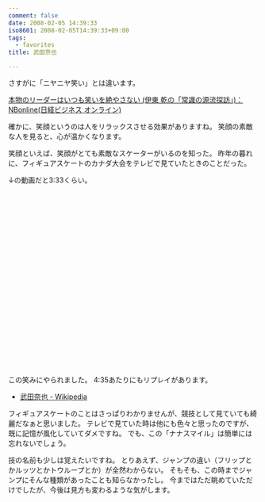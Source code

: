 ```yaml
---
comment: false
date: 2008-02-05 14:39:33
iso8601: 2008-02-05T14:39:33+09:00
tags:
  - favorites
title: 武田奈也

---
```


さすがに「ニヤニヤ笑い」とは違います。

<a title="本物のリーダーはいつも笑いを絶やさない (伊東 乾の「常識の源流探訪」)：NBonline(日経ビジネス オンライン)" href="http://business.nikkeibp.co.jp/article/person/20080125/145439/">本物のリーダーはいつも笑いを絶やさない (伊東 乾の「常識の源流探訪」)：NBonline(日経ビジネス オンライン)</a>

確かに、笑顔というのは人をリラックスさせる効果がありますね。
笑顔の素敵な人を見ると、心が温かくなります。

笑顔といえば、笑顔がとても素敵なスケーターがいるのを知った。
昨年の暮れに、フィギュアスケートのカナダ大会をテレビで見ていたときのことだった。

↓の動画だと3:33くらい。

<object width="425" height="355">
  <param name="movie" value="http://www.youtube.com/v/5W-mz03rS1k&amp;rel=1" />
  <param name="wmode" value="transparent" />
  <embed src="http://www.youtube.com/v/5W-mz03rS1k&amp;rel=1" type="application/x-shockwave-flash" wmode="transparent" width="425" height="355"></embed>
</object>

この笑みにやられました。
4:35あたりにもリプレイがあります。

- <a href="http://ja.wikipedia.org/wiki/%E6%AD%A6%E7%94%B0%E5%A5%88%E4%B9%9F">武田奈也 - Wikipedia</a>


フィギュアスケートのことはさっぱりわかりませんが、競技として見ていても綺麗だなぁと思いました。
テレビで見ていた時は他にも色々と思ったのですが、既に記憶が風化していてダメですね。
でも、この「ナナスマイル」は簡単には忘れないでしょう。

技の名前も少しは覚えたいですね。
とりあえず、ジャンプの違い（フリップとかルッツとかトウループとか）が全然わからない。
そもそも、この時までジャンプにそんな種類があったことも知らなかったし。
今まではただ眺めていただけでしたが、今後は見方も変わるような気がします。
